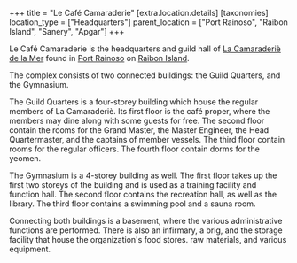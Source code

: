 +++
title = "Le Café Camaraderie"
[extra.location.details]
[taxonomies]
location_type = ["Headquarters"]
parent_location = ["Port Rainoso", "Raibon Island", "Sanery", "Apgar"]
+++

Le Café Camaraderie is the headquarters and guild hall of [La Camaraderiè de la Mer](@/organizations/la-camaraderie.md) found in [Port Rainoso](@/locations/port-rainoso.md) on [Raibon Island](@/locations/raibon-island.md).

The complex consists of two connected buildings: the Guild Quarters, and the Gymnasium. 

The Guild Quarters is a four-storey building which house the regular members of La Camaraderiè. Its first floor is the café proper, where the members may dine along with some guests for free. The second floor contain the rooms for the Grand Master, the Master Engineer, the Head Quartermaster, and the captains of member vessels. The third floor contain rooms for the regular officers. The fourth floor contain dorms for the yeomen.

The Gymnasium is a 4-storey building as well. The first floor takes up the first two storeys of the building and is used as a training facility and function hall. The second floor contains the recreation hall, as well as the library. The third floor contains a swimming pool and a sauna room.

Connecting both buildings is a basement, where the various administrative functions are performed. There is also an infirmary, a brig, and the storage facility that house the organization's food stores. raw materials, and various equipment.